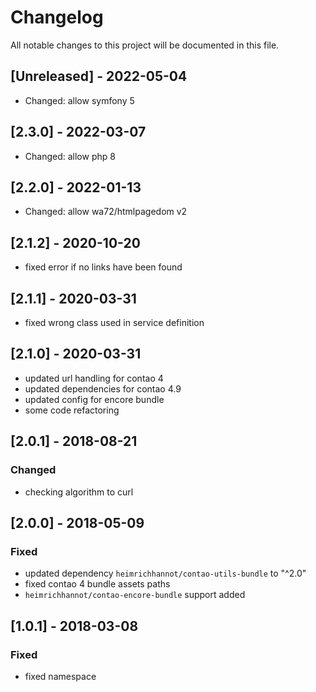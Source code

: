 # Changelog
All notable changes to this project will be documented in this file.

## [Unreleased] - 2022-05-04
- Changed: allow symfony 5

## [2.3.0] - 2022-03-07
- Changed: allow php 8

## [2.2.0] - 2022-01-13
- Changed: allow wa72/htmlpagedom v2

## [2.1.2] - 2020-10-20
- fixed error if no links have been found

## [2.1.1] - 2020-03-31
- fixed wrong class used in service definition

## [2.1.0] - 2020-03-31
- updated url handling for contao 4
- updated dependencies for contao 4.9
- updated config for encore bundle
- some code refactoring

## [2.0.1] - 2018-08-21

### Changed
- checking algorithm to curl

## [2.0.0] - 2018-05-09

### Fixed
- updated dependency `heimrichhannot/contao-utils-bundle` to "^2.0"
- fixed contao 4 bundle assets paths
- `heimrichhannot/contao-encore-bundle` support added

## [1.0.1] - 2018-03-08

### Fixed
- fixed namespace
